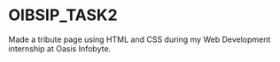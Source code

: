# OIBSIP_TASK2
Made a tribute page using HTML and CSS during my Web Development internship at Oasis Infobyte.
